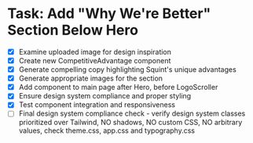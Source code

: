 # Task: Add "Why We're Better" Section Below Hero

- [x] Examine uploaded image for design inspiration
- [x] Create new CompetitiveAdvantage component
- [x] Generate compelling copy highlighting Squint's unique advantages
- [x] Generate appropriate images for the section
- [x] Add component to main page after Hero, before LogoScroller
- [x] Ensure design system compliance and proper styling
- [x] Test component integration and responsiveness
- [ ] Final design system compliance check - verify design system classes prioritized over Tailwind, NO shadows, NO custom CSS, NO arbitrary values, check theme.css, app.css and typography.css